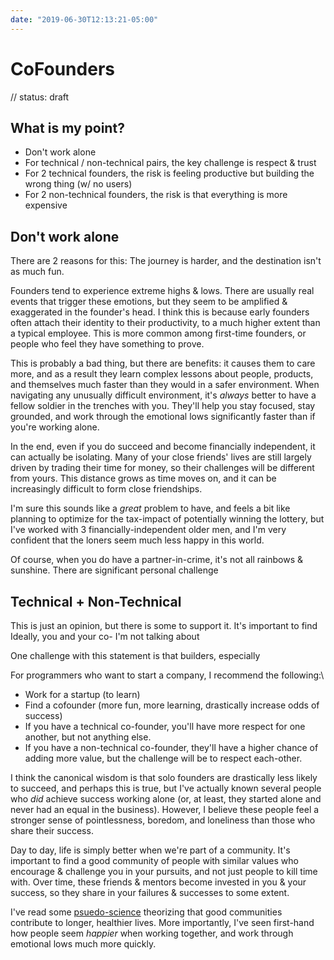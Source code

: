 ```yaml
---
date: "2019-06-30T12:13:21-05:00"
---
```


# CoFounders

// status: draft

## What is my point?

- Don't work alone
- For technical / non-technical pairs, the key challenge is respect & trust
- For 2 technical founders, the risk is feeling productive but building the wrong thing (w/ no users)
- For 2 non-technical founders, the risk is that everything is more expensive

## Don't work alone

There are 2 reasons for this: The journey is harder, and the destination isn't as much fun.

Founders tend to experience extreme highs & lows. There are usually real events that trigger these emotions, but they seem to be amplified & exaggerated in the founder's head. I think this is because early founders often attach their identity to their productivity, to a much higher extent than a typical employee. This is more common among first-time founders, or people who feel they have something to prove.

This is probably a bad thing, but there are benefits: it causes them to care more, and as a result they learn complex lessons about people, products, and themselves much faster than they would in a safer environment. When navigating any unusually difficult environment, it's _always_ better to have a fellow soldier in the trenches with you. They'll help you stay focused, stay grounded, and work through the emotional lows significantly faster than if you're working alone.

In the end, even if you do succeed and become financially independent, it can actually be isolating. Many of your close friends' lives are still largely driven by trading their time for money, so their challenges will be different from yours. This distance grows as time moves on, and it can be increasingly difficult to form close friendships.

I'm sure this sounds like a _great_ problem to have, and feels a bit like planning to optimize for the tax-impact of potentially winning the lottery, but I've worked with 3 financially-independent older men, and I'm very confident that the loners seem much less happy in this world.

Of course, when you do have a partner-in-crime, it's not all rainbows & sunshine. There are significant personal challenge

## Technical + Non-Technical

This is just an opinion, but there is some  to support it. It's important to find Ideally, you and your co- I'm not talking about

 One challenge with this statement is that builders, especially

For programmers who want to start a company, I recommend the following:\

- Work for a startup (to learn)
- Find a cofounder (more fun, more learning, drastically increase odds of success)
- If you have a technical co-founder, you'll have more respect for one another, but not anything else.
- If you have a non-technical co-founder, they'll have a higher chance of adding more value, but the challenge will be to respect each-other.

I think the canonical wisdom is that solo founders are drastically less likely to succeed, and perhaps this is true, but I've actually known several people who _did_ achieve success working alone (or, at least, they started alone and never had an equal in the business). However, I believe these people feel a stronger sense of pointlessness, boredom, and loneliness than those who share their success.

Day to day, life is simply better when we're part of a community. It's important to find a good community of people with similar values who encourage & challenge you in your pursuits, and not just people to kill time with. Over time, these friends & mentors become invested in you & your success, so they share in your failures & successes to some extent.

I've read some [psuedo-science](https://en.wikipedia.org/wiki/Blue_Zone) theorizing that good communities contribute to longer, healthier lives. More importantly, I've seen first-hand how people seem _happier_ when working together, and work through emotional lows much more quickly.

